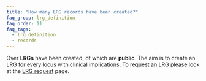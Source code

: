 ```yaml
---
title: "How many LRG records have been created?"
faq_group: lrg_definition
faq_order: 11
faq_tags:
  - lrg_definition
  - records
---
```


<script>
  $( document ).ready(function() {

  	// All
  	var lrg_json_file  = '{{ site.lrg_json_file }}';
  	var result_objects = {};
  	var public_result_objects = {};
  	$.getJSON( lrg_json_file ).then(function(data) {
  	  result_objects = getObjects({}, data, '', '*', result_objects);
  	  var result_count = Object.keys(result_objects).length;
  	  if (result_count && result_count!= 0) {
  	  	$('#lrg_count').html(result_count);
  	  }
  	  else {
  	  	$('#lrg_count').html('{{ site.lrg-created }}');
  	  }

	    // Public
  	  public_result_objects = getObjects({}, data, '', 'public', public_result_objects);
  	  var public_result_count = Object.keys(public_result_objects).length;
  	  if (public_result_count && public_result_count!= 0) {
  	    $('#lrg_public_count').html(public_result_count);
  	  }
  	  else {
  	  	$('#lrg_public_count').html('{{ site.lrg-public }}');
  	  }
  	});
  });
</script>

Over **<span id="lrg_count"></span> LRGs** have been created, of which **<span id="lrg_public_count"></span>** are **public**.
The aim is to create an LRG for every locus with clinical implications. To request an LRG please look at the [LRG request](/documentation/lrg-request) page.
